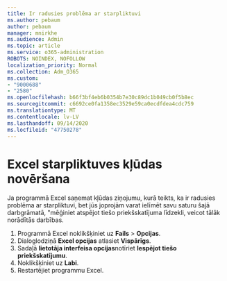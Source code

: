 ```yaml
---
title: Ir radusies problēma ar starpliktuvi
ms.author: pebaum
author: pebaum
manager: mnirkhe
ms.audience: Admin
ms.topic: article
ms.service: o365-administration
ROBOTS: NOINDEX, NOFOLLOW
localization_priority: Normal
ms.collection: Adm_O365
ms.custom:
- "9000688"
- "2580"
ms.openlocfilehash: b66f3bf4eb6b0354b7e30c89dc1b049cb0f5b8ec
ms.sourcegitcommit: c6692ce0fa1358ec3529e59ca0ecdfdea4cdc759
ms.translationtype: MT
ms.contentlocale: lv-LV
ms.lasthandoff: 09/14/2020
ms.locfileid: "47750278"
---
```

# <a name="resolving-excel-clipboard-error"></a>Excel starpliktuves kļūdas novēršana

Ja programmā Excel saņemat kļūdas ziņojumu, kurā teikts, ka ir radusies problēma ar starpliktuvi, bet jūs joprojām varat ielīmēt savu saturu šajā darbgrāmatā, "mēģiniet atspējot tiešo priekšskatījuma līdzekli, veicot tālāk norādītās darbības.

1. Programmā Excel noklikšķiniet uz **Fails**  >  **Opcijas**.
3. Dialoglodziņā **Excel opcijas** atlasiet **Vispārīgs**.
4. Sadaļā **lietotāja interfeisa opcijas**notīriet **Iespējot tiešo priekšskatījumu**.
5. Noklikšķiniet uz **Labi**.
6. Restartējiet programmu Excel.
